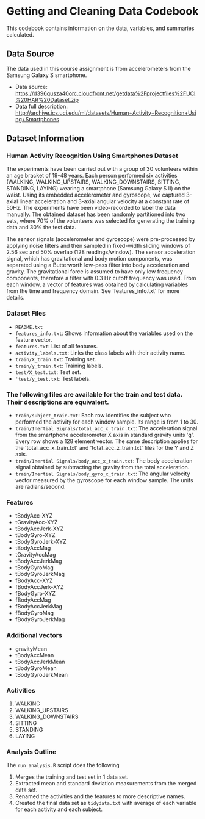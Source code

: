 # Getting and Cleaning Data Codebook
This codebook contains information on the data, variables, and summaries calculated. 

## Data Source
The data used in this course assignment is from accelerometers from the Samsung Galaxy S smartphone. 
* Data source: https://d396qusza40orc.cloudfront.net/getdata%2Fprojectfiles%2FUCI%20HAR%20Dataset.zip
* Data full description: http://archive.ics.uci.edu/ml/datasets/Human+Activity+Recognition+Using+Smartphones

## Dataset Information

### Human Activity Recognition Using Smartphones Dataset

The experiments have been carried out with a group of 30 volunteers within an age bracket of 19-48 years. Each person performed six activities (WALKING, WALKING_UPSTAIRS, WALKING_DOWNSTAIRS, SITTING, STANDING, LAYING) wearing a smartphone (Samsung Galaxy S II) on the waist. Using its embedded accelerometer and gyroscope, we captured 3-axial linear acceleration and 3-axial angular velocity at a constant rate of 50Hz. The experiments have been video-recorded to label the data manually. The obtained dataset has been randomly partitioned into two sets, where 70% of the volunteers was selected for generating the training data and 30% the test data. 

The sensor signals (accelerometer and gyroscope) were pre-processed by applying noise filters and then sampled in fixed-width sliding windows of 2.56 sec and 50% overlap (128 readings/window). The sensor acceleration signal, which has gravitational and body motion components, was separated using a Butterworth low-pass filter into body acceleration and gravity. The gravitational force is assumed to have only low frequency components, therefore a filter with 0.3 Hz cutoff frequency was used. From each window, a vector of features was obtained by calculating variables from the time and frequency domain. See 'features_info.txt' for more details. 

### Dataset Files

* `README.txt`
* `features_info.txt`: Shows information about the variables used on the feature vector.
* `features.txt`: List of all features.
* `activity_labels.txt`: Links the class labels with their activity name.
* `train/X_train.txt`: Training set.
* `train/y_train.txt`: Training labels.
* `test/X_test.txt`: Test set.
* `'test/y_test.txt`: Test labels.

### The following files are available for the train and test data. Their descriptions are equivalent. 

* `train/subject_train.txt`: Each row identifies the subject who performed the activity for each window sample. Its range is from 1 to 30. 
* `train/Inertial Signals/total_acc_x_train.txt`: The acceleration signal from the smartphone accelerometer X axis in standard gravity units 'g'. Every row shows a 128 element vector. The same description applies for the 'total_acc_x_train.txt' and 'total_acc_z_train.txt' files for the Y and Z axis. 
* `train/Inertial Signals/body_acc_x_train.txt`: The body acceleration signal obtained by subtracting the gravity from the total acceleration. 
* `train/Inertial Signals/body_gyro_x_train.txt`: The angular velocity vector measured by the gyroscope for each window sample. The units are radians/second. 

### Features
* tBodyAcc-XYZ
* tGravityAcc-XYZ
* tBodyAccJerk-XYZ
* tBodyGyro-XYZ
* tBodyGyroJerk-XYZ
* tBodyAccMag
* tGravityAccMag
* tBodyAccJerkMag
* tBodyGyroMag
* tBodyGyroJerkMag
* fBodyAcc-XYZ
* fBodyAccJerk-XYZ
* fBodyGyro-XYZ
* fBodyAccMag
* fBodyAccJerkMag
* fBodyGyroMag
* fBodyGyroJerkMag

### Additional vectors 
* gravityMean
* tBodyAccMean
* tBodyAccJerkMean
* tBodyGyroMean
* tBodyGyroJerkMean

### Activities 
1. WALKING
2. WALKING_UPSTAIRS
3. WALKING_DOWNSTAIRS
4. SITTING
5. STANDING
6. LAYING

### Analysis Outline
The `run_analysis.R` script does the following
1. Merges the training and test set in 1 data set.
2. Extracted mean and standard deviation measurements from the merged data set.
3. Renamed the activities and the features to more descriptive names.
4. Created the final data set as `tidydata.txt` with average of each variable for each activity and each subject.
